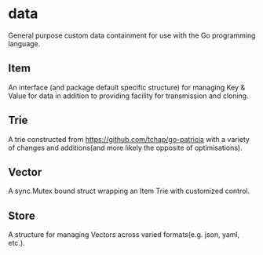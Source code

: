 # data

General purpose custom data containment for use with the Go programming language.

## Item

An interface (and package default specific structure) for managing Key & Value 
for data in addition to providing facility for transmission and cloning. 

## Trie

A trie constructed from https://github.com/tchap/go-patricia with a variety of 
changes and additions(and more likely the  opposite of optimisations).

## Vector

A sync.Mutex bound struct wrapping an Item Trie with customized control.

## Store

A structure for managing Vectors across varied formats(e.g. json, yaml, etc.).
